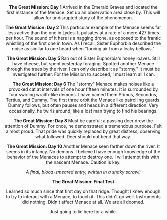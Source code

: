 <center>
<b> The Great Mission: Day 1 </b>
Arrived in the Emerald Graves and located the first instance of the Menace. Set up an observation area close by. This will allow for undisrupted study of the phenomenon.
<center>

<b> The Great Mission: Day 2 </b>
This particular example of the Menace seems far less active than the one in Lydes. It pulsates at a rate of a mere 427 times per hour. The sound of it here is a nagging drone, as opposed to the frantic whistling of the first one in town. As I recall, Sister Euphorbia described the noise as similar to one heard when "forcing air from a leaky bellows."
<center>

<b> The Great Mission: Day 5 </b>
Ran out of Sister Euphorbia's honey loaves. Still have cheese, but spent yesterday foraging. Spotted another Menace through the trees by the river. I can only describe it as "stormy." It must be investigated further. For the Mission to succeed, I must learn all I can.
<center>

<b> The Great Mission: Day 6 </b>
The "stormy" Menace makes noises like a provoked cat at intervals of one hour fifteen minutes. It is surrounded by four swirling wraith-like demons. I have named them Primus, Secundus, Tertius, and Dummy. The first three orbit the Menace like patrolling guards. Dummy follows, but often pauses and heads in a different direction. Very occasionally, he twirls around, like a lost man trying to find his bearings.
<center>

<b> The Great Mission: Day 8 </b>
Must be careful; a passing deer drew the attention of Dummy. For once, he demonstrated a tremendous purpose. Felt almost proud. That pride was quickly replaced by great distress, observing what followed. Deer should not bend that way.
<center>

<b> The Great Mission: Day 10 </b>
Another Menace seen farther down the river. It seems in its infancy. No demons. I believe I have enough knowledge of the behavior of the Menaces to attempt to destroy one. I will attempt this with the nascent Menace. Caution is key.

<i> A final, blood-smeared entry, written in a shaky scrawl: </i>
<center>

<b> The Great Mission: Final Test </b>

Learned so much since that first day on that ridge. Thought I knew enough to try to interact with a Menace, to touch it. This didn't go well. Instruments did nothing. Didn't affect Menace at all. We are all doomed.

Just going to lie here for a while.
